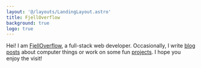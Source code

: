 ```yaml
---
layout: '@/layouts/LandingLayout.astro'
title: FjellOverflow
background: true
logo: true
---
```


Hei! I am [FjellOverflow](/about), a full-stack web developer.
Occasionally, I write [blog posts](/posts) about computer things or work on some fun [projects](/projects).
I hope you enjoy the visit!
